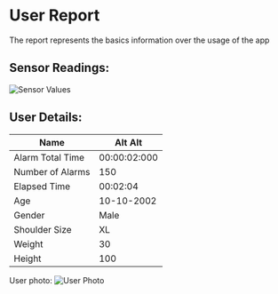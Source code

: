 # User Report
The report represents the basics information over the usage of the app
## Sensor Readings:
![Sensor Values](C:\Users\Alta_\PycharmProjects\PostureResearchProject\gui/data/img/graphs/graph_20240814100015_0.png)
## User Details:
| Name | Alt  Alt |
| --- | --- |
| Alarm Total Time | 00:00:02:000 |
| Number of Alarms | 150 |
| Elapsed Time | 00:02:04 |
| Age | 10-10-2002 |
| Gender | Male |
| Shoulder Size | XL |
| Weight | 30 |
| Height | 100 |
User photo:
![User Photo]()
